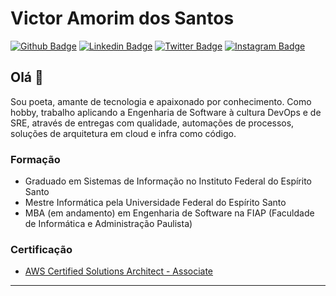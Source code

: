# Victor Amorim dos Santos

[![Github Badge](https://img.shields.io/badge/-Github-000?style=flat-square&logo=Github&logoColor=white&link=https://github.com/victoramsantos)](https://github.com/victoramsantos)
[![Linkedin Badge](https://img.shields.io/badge/-LinkedIn-blue?style=flat-square&logo=Linkedin&logoColor=white&link=https://www.linkedin.com/in/victor-amsantos/)](https://www.linkedin.com/in/victor-amsantos/)
[![Twitter Badge](https://img.shields.io/badge/-Twitter-1ca0f1?style=flat-square&labelColor=1ca0f1&logo=twitter&logoColor=white&link=https://twitter.com/victor_amsantos)](https://twitter.com/victor_amsantos)
[![Instagram Badge](https://img.shields.io/badge/-instagram-red?link=https://www.instagram.com/victor_amsantos/)](https://www.instagram.com/victor_amsantos/)

## Olá 👋

Sou poeta, amante de tecnologia e apaixonado por conhecimento.
Como hobby, trabalho aplicando a Engenharia de Software à cultura DevOps e de SRE, através de entregas com qualidade, automações de processos, soluções de arquitetura em cloud e infra como código.

### Formação
- Graduado em Sistemas de Informação no Instituto Federal do Espírito Santo
- Mestre Informática pela Universidade Federal do Espírito Santo
- MBA (em andamento) em Engenharia de Software na FIAP (Faculdade de Informática e Administração Paulista)

### Certificação
- [AWS Certified Solutions Architect - Associate
](https://www.certmetrics.com/amazon/public/badge.aspx?i=1&t=c&d=2020-01-27&ci=AWS01053612)

---